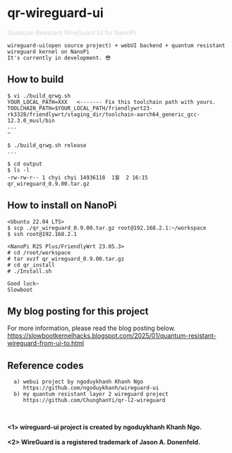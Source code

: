 # qr-wireguard-ui
<span style="color:#d3d3d3">Quantum Resistant WireGuard UI for NanoPi</span>
```
wireguard-ui(open source project) + webUI backend + quantum resistant wireguard kernel on NanoPi
It's currently in development. 😎

```

## How to build
```
$ vi ./build_qrwg.sh
YOUR_LOCAL_PATH=XXX   <------- Fix this toolchain path with yours.
TOOLCHAIN_PATH=$YOUR_LOCAL_PATH/friendlywrt23-rk3328/friendlywrt/staging_dir/toolchain-aarch64_generic_gcc-12.3.0_musl/bin
...
~

$ ./build_qrwg.sh release
...

$ cd output
$ ls -l
-rw-rw-r-- 1 chyi chyi 14936118  1월  2 16:15 qr_wireguard_0.9.00.tar.gz

```

## How to install on NanoPi
```
<Ubuntu 22.04 LTS>
$ scp ./qr_wireguard_0.9.00.tar.gz root@192.168.2.1:~/workspace
$ ssh root@192.168.2.1

<NanoPi R2S Plus/FriendlyWrt 23.05.3>
# cd /root/workspace
# tar xvzf qr_wireguard_0.9.00.tar.gz
# cd qr_install
# ./Install.sh

Good luck~
Slowboot
```

## My blog posting for this project
  For more information, please read the blog posting below.<br>
  https://slowbootkernelhacks.blogspot.com/2025/01/quantum-resistant-wireguard-from-ui-to.html
  <br>

## Reference codes
```
  a) webui project by ngoduykhanh Khanh Ngo
     https://github.com/ngoduykhanh/wireguard-ui
  b) my quantum resistant layer 2 wireguard project
     https://github.com/ChunghanYi/qr-l2-wireguard
```
  <br>

  __<1> wireguard-ui project is created by ngoduykhanh Khanh Ngo.__
  <br>
  <br>
  __<2> WireGuard is a registered trademark of Jason A. Donenfeld.__

